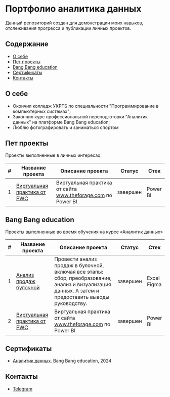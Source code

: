 # Портфолио аналитика данных
Данный репозиторий создан для демонстрации моих навыков, отслеживания прогресса и публикации личных проектов.

## Содержание
- [О себе](#о-себе)
- [Пет проекты](#пет-проекты)
- [Bang Bang education](#яндекс-практикум)
- [Сертификаты](#сертификаты)
- [Контакты](#контакты)
  
## О себе

- Окончил колледж УКРТБ по специальности "Программирование в компьютерных системах";
- Закончил курс профессиональной переподготовки "Аналитик данных" на платформе Bang Bang education;
- Люблю фотографировать и заниматься спортом


## Пет проекты

Проекты выполненные в личных интересах

|#|Название проекта|Описание проекта|Статус|Стек|
|-|----------|----------|----------|----------|
|1|[Виртуальная практика от PWC](https://github.com/aksyutenko/data_analyst_portfolio/tree/main/AB_test)|Виртуальная практика от сайта www.theforage.com по Power BI|завершен|Power BI|


## Bang Bang education

Проекты выполненные во время обучения на курсе «Аналитик данных»

|#|Название проекта|Описание проекта|Статус|Стек|
|-|----------|----------|----------|----------|
|1|[Анализ продаж булочной](https://github.com/Gotlfar/Study-projects/tree/main/01_Bakery)|Провести анализ продаж в булочной, включая все этапы: сбор, преобразование, анализ и визуализация данных. А затем и предоставить выводы руководству.|завершен|Excel</br>Figma</br>|
|2|[Виртуальная практика от PWC](https://github.com/aksyutenko/data_analyst_portfolio/tree/main/AB_test)|Виртуальная практика от сайта www.theforage.com по Power BI|завершен|Power BI|

## Сертификаты
- [Аналитик данных](https://disk.yandex.ru/). Bang Bang education, 2024

## Контакты
- [Telegram](https://t.me/Gotlfar)
